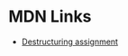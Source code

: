 # MDN Links

* [Destructuring assignment](https://developer.mozilla.org/en-US/docs/Web/JavaScript/Reference/Operators/Destructuring_assignment)

